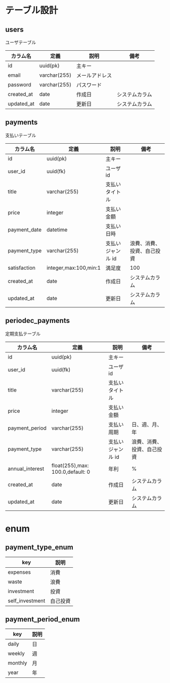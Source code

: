 # テーブル設計

## users

ユーザテーブル

| カラム名   | 定義         | 説明           | 備考           |
| ---------- | ------------ | -------------- | -------------- |
| id         | uuid(pk)     | 主キー         |
| email      | varchar(255) | メールアドレス |                |
| password   | varchar(255) | パスワード     |
| created_at | date         | 作成日         | システムカラム |
| updated_at | date         | 更新日         | システムカラム |

## payments

支払いテーブル

| カラム名     | 定義                  | 説明              | 備考                       |
| ------------ | --------------------- | ----------------- | -------------------------- |
| id           | uuid(pk)              | 主キー            |
| user_id      | uuid(fk)              | ユーザ id         |
| title        | varchar(255)          | 支払いタイトル    |
| price        | integer               | 支払い金額        |
| payment_date | datetime              | 支払い日時        |
| payment_type | varchar(255)          | 支払いジャンル id | 浪費、消費、投資、自己投資 |
| satisfaction | integer,max:100,min:1 | 満足度            | 100                        |
| created_at   | date                  | 作成日            | システムカラム             |
| updated_at   | date                  | 更新日            | システムカラム             |

## periodec_payments

定期支払テーブル

| カラム名        | 定義                             | 説明              | 備考                       |
| --------------- | -------------------------------- | ----------------- | -------------------------- |
| id              | uuid(pk)                         | 主キー            |
| user_id         | uuid(fk)                         | ユーザ id         |
| title           | varchar(255)                     | 支払いタイトル    |
| price           | integer                          | 支払い金額        |
| payment_period  | varchar(255)                     | 支払い周期        | 日、週、月、年             |
| payment_type    | varchar(255)                     | 支払いジャンル id | 浪費、消費、投資、自己投資 |
| annual_interest | float(255),max: 100.0,default: 0 | 年利              | %                          |
| created_at      | date                             | 作成日            | システムカラム             |
| updated_at      | date                             | 更新日            | システムカラム             |

# enum

## payment_type_enum

| key             | 説明     |
| --------------- | -------- |
| expenses        | 消費     |
| waste           | 浪費     |
| investment      | 投資     |
| self_investment | 自己投資 |

## payment_period_enum

| key     | 説明 |
| ------- | ---- |
| daily   | 日   |
| weekly  | 週   |
| monthly | 月   |
| year    | 年   |
